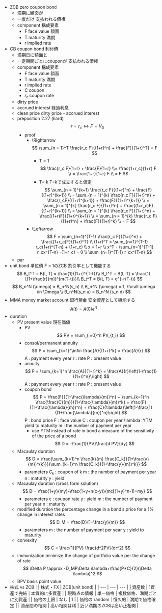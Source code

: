 - ZCB zero coupon bond
    - 満期に額面が
    - 一度だけ
    支払われる債権
    - component 構成要素
        - F face value 額面
        - T maturity 満期
        - r implied rate
- CB coupon bond 利付債
    - 満期日に額面と
    - 一定期間ごとにcouponが
    支払われる債権
    - component 構成要素
        - F face value 額面
        - T maturity 満期
        - r implied rate
        - C coupon
        - $r_c$ coupon rate
    - dirty price
    - accrued interest 経過利息
    - clean price
        dirty price - accrued interest
    - preposition 2.27 (hard)
        $$
        r = r_c \Leftrightarrow F = V_0
        $$
        - proof
            - \Rightarrow
                $$
                \sum_{n = 1}^T \frac{r_c F}{(1+r)^n} + \frac{F}{(1+r)^T} = F
                $$
                - T = 1
                    $$
                    \frac{r_c F}{1+r} + \frac{F}{1+r} \\= \frac{1+r_c}{1+r} F \\
                    = \frac{1+r}{1+r} F \\
                    = F
                    $$
                - T= k
                    T=kで成立すると仮定
                    $$
                    \sum_{n = 1}^{k+1} \frac{r_c F}{(1+r)^n} + \frac{F}{(1+r)^{k+1}} \\ =
                    \sum_{n = 1}^{k} \frac{r_c F}{(1+r)^n} + \frac{r_cF}{(1+r)^{k+1}} + \frac{F}{(1+r)^{k+1}}
                    \\ = 
                    \sum_{n = 1}^{k} \frac{r_c F}{(1+r)^n} + \frac{(1+r_c)F}{(1+r)^{k+1}}
                    \\ = 
                    \sum_{n = 1}^{k} \frac{r_c F}{(1+r)^n} + \frac{(1+r)F}{(1+r)^{k+1}}
                    \\ = 
                    \sum_{n = 1}^{k} \frac{r_c F}{(1+r)^n} + \frac{F}{(1+r)^k}
                    \\ = F
                    $$
            - \Leftarrow
                $$
                F = \sum_{n=1}^{T-1} \frac{r_c F}{(1+r)^n} + \frac{(1+r_c)F}{(1+r)^T} \\
                (1+r)^T = \sum_{n=1}^{T-1} r_c(1+r)^{T-n} + (1+r_c) \\
                x = 1+r \\
                x^T - \sum_{n=1}^{T-1} r_cx^{T-n} -(1+r_c) = 0 \\
                \sum_{n=1}^{T-1} r_cx^{T-n}
                $$
    - par
- unit bond 単位債
    F = 1のZCB
    割引率として機能する
    $$
    B_t^T = B(t, T) = \frac{1}{(1+r)^{T-t}}\\
    B_t^T = B(t, T) = \frac{1}{(1+\frac{r}{m})^{m(T-t)}}\\
    B_t^T = B(t, T) = e^{-r(T-t)}
    $$
    $$
    B_n^N (\omega) = B_n^N(s_n) \\
    B_n^N (\omega) = 1, \forall \omega \in \Omega \\
    B_n^N(s_n u) = B_n^N (s_n d)
    $$
- MMA money market account
    銀行預金
    安全資産として機能する
    $$
    A(t) = A(0)e^{rt}
    $$
- duration
    - PV present value 現在価値
        - PV
            $$
            PV = \sum_{i=0}^n PV_{t_i}
            $$
        - consol/permanent annuity
            $$
            P = \sum_{k=1}^\infin \frac{A}{(1+r)^k} = \frac{A}{r}
            $$
            A : payment every year
            r : rate
            P : present value
        - annuity
            $$
            P = \sum_{k=1}^n \frac{A}{(1+r)^k} = \frac{A}{r}\left(1-\frac{1}{(1+r)^n}\right) 
            $$
            A : payment every year
            r : rate
            P : present value
        - coupon bond
            $$
            P = \frac{F}{(1+\frac{\lambda}{m})^n} + \sum_{k=1}^n \frac{\frac{C}{m}}{(1+\frac{\lambda}{m})^k} = \frac{F}{(1+\frac{\lambda}{m})^n} + \frac{C}{\lambda}\left(1-\frac{1}{(1+\frac{\lambda}{m})^n}\right)
            $$
            P : bond price
            F : face value
            C : coupon per year
            \lambda :YTM  yield to maturity
            m : the number of payment per year
            - use YTM instead of rate in bond
    a measure of the sensitivity of the price of a bond
    $$
    D = -\frac{1}{PV}\frac{d PV}{dy} 
    $$
    - Macaulay duration
        $$
        D = \frac{\sum_{k=1}^n \frac{k}{m} \frac{C_k}{(1+\frac{y}{m})^{k}}}{\sum_{k=1}^n \frac{C_k}{(1+\frac{y}{m})^k}}
        $$
        - parameters
            $C_k$ : coupon of k
            m : the number of payment per year
            n : maturity
            y : yield
    - Macaulay duration (cross form solution)
        $$
        D = \frac{1+y}{my}-\frac{1+y+n(c-y)}{mc[(1+y)^n-1]+my}
        $$
        - parameters
            c : coupon rate
            y : yield
            m : the number of payment per year
            n : maturity
    - modified duration
        the percentage change in a bond’s price for a 1% change in interest rates
        $$
        D_M = \frac{D}{1+\frac{y}{m}}
        $$
        - parameters
            m : the number of payment per year
            y : yield to maturity
    - convexity
        $$
        C = \frac{1}{PV} \frac{d^2PV}{dr^2}
        $$
    - immunization
        minimize the change of portfolio value per the change of rate
        $$
        \Delta P \approx -D_MP\Delta \lambda+\frac{P*C}{2}(\Delta \lambda)^2
        $$
    - BPV basis point value
- 株式 vs ZCB
    |  | 株式・FX | ZCB(unit bond) |
    | --- | --- | --- |
    | 資産数 | 1資産で完結 | 本質的に多資産 |
    | 現時点の情報 | 単一価格 | 複数価格、満期ごとに別資産 |
    | 価格の上限 | なし | 1 |
    | 価格の random  | 恒久的 | 満期で価格確定 |
    | 資産間の相関 | 高い相関は稀 | 近い満期のZCBは高い正相関 |
